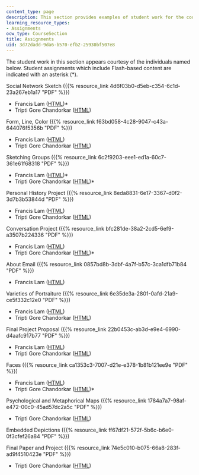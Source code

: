 ```yaml
---
content_type: page
description: This section provides examples of student work for the course.
learning_resource_types:
- Assignments
ocw_type: CourseSection
title: Assignments
uid: 3d72dadd-9da6-b570-efb2-25930bf507e8
---
```


The student work in this section appears courtesy of the individuals named below. Student assignments which include Flash-based content are indicated with an asterisk (\*).

Social Network Sketch ({{% resource_link 4d6f03b0-d5eb-c354-6c1d-23a267eb1a17 "PDF" %}})

*   Francis Lam ([HTML](/ans7870/MAS/MAS.965/f04/assignments/lam/assg1/hw1.html))\*
*   Tripti Gore Chandorkar ([HTML](/ans7870/MAS/MAS.965/f04/assignments/tripti/Assignment1/index.htm))

Form, Line, Color ({{% resource_link f63bd058-4c28-9047-c43a-644076f5356b "PDF" %}})

*   Francis Lam ([HTML](/ans7870/MAS/MAS.965/f04/assignments/lam/assg2/hw2.html))
*   Tripti Gore Chandorkar ([HTML](/ans7870/MAS/MAS.965/f04/assignments/tripti/Assignment2/index.htm))

Sketching Groups ({{% resource_link 6c2f9203-eee1-ed1a-60c7-361e61f68318 "PDF" %}})

*   Francis Lam ([HTML](/ans7870/MAS/MAS.965/f04/assignments/lam/assg3/hw3.html))\*
*   Tripti Gore Chandorkar ([HTML](/ans7870/MAS/MAS.965/f04/assignments/tripti/Assignment3/index.htm))\*

Personal History Project ({{% resource_link 8eda8831-6e17-3367-d0f2-3d7b3b53844d "PDF" %}})

*   Francis Lam ([HTML](/ans7870/MAS/MAS.965/f04/assignments/lam/assg4/index.html))
*   Tripti Gore Chandorkar ([HTML](/ans7870/MAS/MAS.965/f04/assignments/tripti/assignment4/index.htm))

Conversation Project ({{% resource_link bfc281de-38a2-2cd5-6ef9-a3507b224336 "PDF" %}})

*   Francis Lam ([HTML](/ans7870/MAS/MAS.965/f04/assignments/lam/assg5/index.html))
*   Tripti Gore Chandorkar ([HTML](/ans7870/MAS/MAS.965/f04/assignments/tripti/Assignment5/index.htm))\*

About Email ({{% resource_link 0857bd8b-3dbf-4a7f-b57c-3ca1dfb71b84 "PDF" %}})

*   Francis Lam ([HTML](/ans7870/MAS/MAS.965/f04/assignments/lam/assg6/index.html))

Varieties of Portraiture ({{% resource_link 6e35de3a-2801-0afd-21a9-ce5f332c12e0 "PDF" %}})

*   Francis Lam ([HTML](/ans7870/MAS/MAS.965/f04/assignments/lam/assg7/index.html))
*   Tripti Gore Chandorkar ([HTML](/ans7870/MAS/MAS.965/f04/assignments/tripti/Assignment7/index.htm))

Final Project Proposal ({{% resource_link 22b0453c-ab3d-e9e4-6990-d4aafc917b77 "PDF" %}})

*   Francis Lam ([HTML](/ans7870/MAS/MAS.965/f04/assignments/lam/assg8/index.html))
*   Tripti Gore Chandorkar ([HTML](/ans7870/MAS/MAS.965/f04/assignments/tripti/Assignment8/index.htm))

Faces ({{% resource_link ca1353c3-7007-d21e-e378-1b81b121ee9e "PDF" %}})

*   Francis Lam ([HTML](/ans7870/MAS/MAS.965/f04/assignments/lam/assg9/index.html))
*   Tripti Gore Chandorkar ([HTML](/ans7870/MAS/MAS.965/f04/assignments/tripti/Assignment9/index.htm))\*

Psychological and Metaphorical Maps ({{% resource_link 1784a7a7-98af-e472-00c0-45ad57dc2a5c "PDF" %}})

*   Tripti Gore Chandorkar ([HTML](/ans7870/MAS/MAS.965/f04/assignments/tripti/Assignment10/index.htm))

Embedded Depictions ({{% resource_link ff67df21-572f-5b6c-b6e0-0f3cfef26a84 "PDF" %}})

Final Paper and Project ({{% resource_link 74e5c010-b075-66a8-283f-ad9f4510423e "PDF" %}})

*   Tripti Gore Chandorkar ([HTML](/ans7870/MAS/MAS.965/f04/assignments/tripti/final/index.htm))